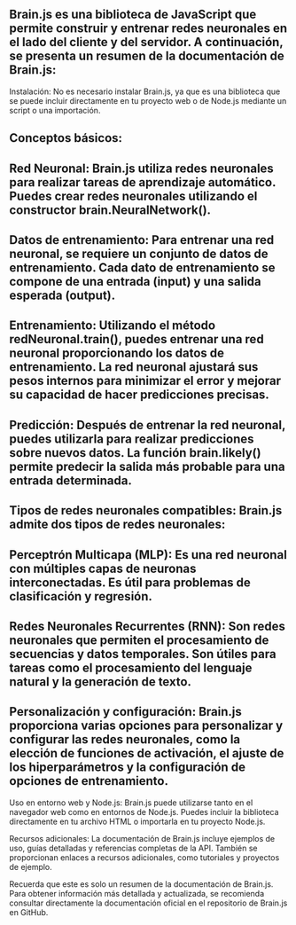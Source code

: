 
## Brain.js es una biblioteca de JavaScript que permite construir y entrenar redes neuronales en el lado del cliente y del servidor. A continuación, se presenta un resumen de la documentación de Brain.js:

Instalación: No es necesario instalar Brain.js, ya que es una biblioteca que se puede incluir directamente en tu proyecto web o de Node.js mediante un script o una importación.

## Conceptos básicos:

## Red Neuronal: Brain.js utiliza redes neuronales para realizar tareas de aprendizaje automático. Puedes crear redes neuronales utilizando el constructor brain.NeuralNetwork().
## Datos de entrenamiento: Para entrenar una red neuronal, se requiere un conjunto de datos de entrenamiento. Cada dato de entrenamiento se compone de una entrada (input) y una salida esperada (output).
## Entrenamiento: Utilizando el método redNeuronal.train(), puedes entrenar una red neuronal proporcionando los datos de entrenamiento. La red neuronal ajustará sus pesos internos para minimizar el error y mejorar su capacidad de hacer predicciones precisas.
## Predicción: Después de entrenar la red neuronal, puedes utilizarla para realizar predicciones sobre nuevos datos. La función brain.likely() permite predecir la salida más probable para una entrada determinada.

## Tipos de redes neuronales compatibles: Brain.js admite dos tipos de redes neuronales:

## Perceptrón Multicapa (MLP): Es una red neuronal con múltiples capas de neuronas interconectadas. Es útil para problemas de clasificación y regresión.

## Redes Neuronales Recurrentes (RNN): Son redes neuronales que permiten el procesamiento de secuencias y datos temporales. Son útiles para tareas como el procesamiento del lenguaje natural y la generación de texto.
## Personalización y configuración: Brain.js proporciona varias opciones para personalizar y configurar las redes neuronales, como la elección de funciones de activación, el ajuste de los hiperparámetros y la configuración de opciones de entrenamiento.

Uso en entorno web y Node.js: Brain.js puede utilizarse tanto en el navegador web como en entornos de Node.js. Puedes incluir la biblioteca directamente en tu archivo HTML o importarla en tu proyecto Node.js.

Recursos adicionales: La documentación de Brain.js incluye ejemplos de uso, guías detalladas y referencias completas de la API. También se proporcionan enlaces a recursos adicionales, como tutoriales y proyectos de ejemplo.

Recuerda que este es solo un resumen de la documentación de Brain.js. Para obtener información más detallada y actualizada, se recomienda consultar directamente la documentación oficial en el repositorio de Brain.js en GitHub.